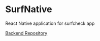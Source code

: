 # SurfNative
React Native application for surfcheck app

[Backend Repository](https://github.com/fabriziobertoglio1987/surfcheck)
